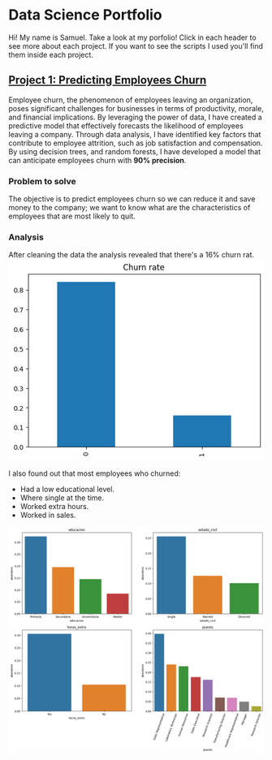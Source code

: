 # Data Science Portfolio
Hi! My name is Samuel. Take a look at my porfolio!
Click in each header to see more about each project. If you want to see the scripts I used you'll find them inside each project.  


## [Project 1: Predicting Employees Churn](https://github.com/SamuelDS1/Data-Science-Portfolio/tree/main/Projects/Project%201:%20Employees%20Churn) 
Employee churn, the phenomenon of employees leaving an organization, poses significant challenges for businesses in terms of productivity, morale, and financial implications. By leveraging the power of data, I have created a predictive model that effectively forecasts the likelihood of employees leaving a company.
Through data analysis, I have identified key factors that contribute to employee attrition, such as job satisfaction and compensation. By using decision trees, and random forests, I have developed a model that can anticipate employees churn with **90% precision**.

### Problem to solve
The objective is to predict employees churn so we can reduce it and save money to the company; we want to know what are the characteristics of employees that are most likely to quit.


### Analysis
After cleaning the data the analysis revealed that there's a 16% churn rat.
![churn rate](images/churn_rate_employees_churn.png)

I also found out that most employees who churned:
*  Had a low educational level.
*  Where single at the time.
*  Worked extra hours.
*  Worked in sales.

![avg churn profile](images/avg_churn_profile.png)





